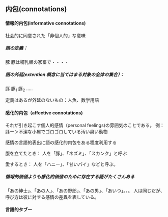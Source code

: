 ## 内包(connotations)
#### 情報的内包(informative connotations)
社会的に同意された「非個人的」な意味
##### 語の定義：
豚
	豚は哺乳類の家畜で・・・・

##### 語の外延(extention 概念に当てはまる対象の全体の集合）：
豚
	豚<sub>1</sub>
	豚<sub>2</sub>
	.....

定義はあるが外延のないもの：人魚、数学用語

#### 感化的内包（affective connotations)
それが引き起こす個人的感情（personal feelings)の雰囲気のことである。
例：
豚ー＞不潔な小屋でゴロゴロしている汚い臭い動物

感情の言語的表出に語の感化的内包をある程度利用する

腹を立てたとき：
	人を「豚」、「ネズミ」、「スカンク」と呼ぶ

愛するとき：
	人を「ハニー」、「甘いパイ」などと呼ぶ。

##### 情報的価値よりも感化的価値のために存在する語がたくさんある

「あの紳士」、「あの人」、「あの野郎」、「あの男」、「あいつ」。。。
人は同じだが、呼び方は彼に対する感情の差異を表している。

#### 言語的タブー


